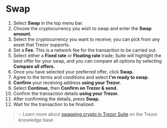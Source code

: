 # Swap

1. Select **Swap** in the top menu bar.
2. Choose the cryptocurrency you wish to swap and enter the **Swap amount.**
3. Select the cryptocurrency you want to receive; you can pick from any asset that Trezor supports.
4. Set a **Fee**. This is a network fee for the transaction to be carried out.
5. Select either a **Fixed rate** or **Floating rate** trade; Suite will highlight the best offer for your swap, and you can compare all options by selecting **Compare all offers.**&#x20;
6. Once you have selected your preferred offer, click **Swap.**
7. Agree to the terms and conditions and select **I'm ready to swap**.
8. **Confirm** your receiving address **using your Trezor**.
9. Select **Continue,** then **Confirm on Trezor & send.**
10. Confirm the transaction details **using your Trezor.**
11. After confirming the details, press **Swap.**
12. Wait for the transaction to be finalized.

> 💡 Learn more about [swapping crypto in Trezor Suite](https://trezor.io/guides/sending-receiving-staking-funds/trading-crypto-in-trezor-suite/swap-crypto-in-trezor-suite) on the Trezor knowledge base
